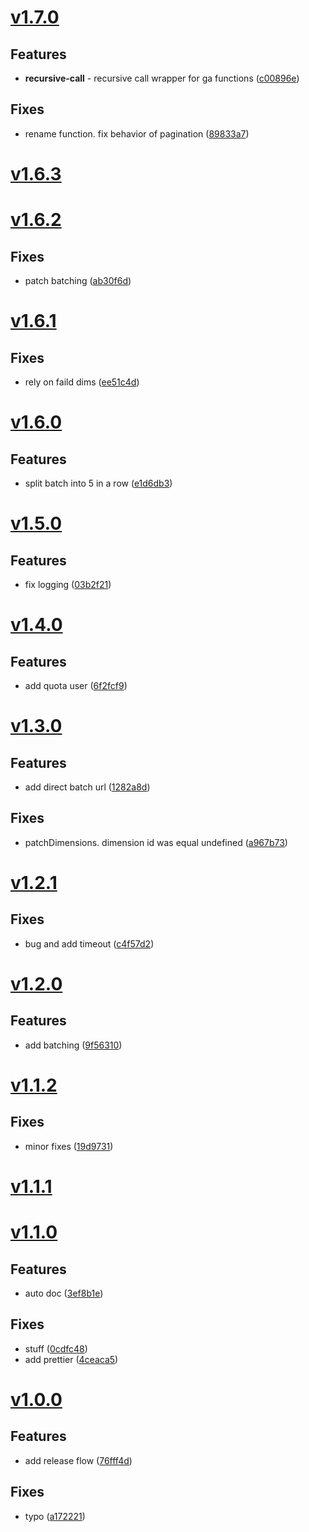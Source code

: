 <a name="v1.7.0"></a>
# [v1.7.0](https://github.com/atript/gamanip/compare/v1.6.3...v1.7.0)

## Features

- **recursive-call** - recursive call wrapper for ga functions ([c00896e](https://github.com/atript/gamanip/commits/c00896e3627e40a09ec013c9b3b74158e065ca72))

## Fixes

- rename function. fix behavior of pagination ([89833a7](https://github.com/atript/gamanip/commits/89833a70910a15a775a4611c3673fde42c0102df))

<a name="v1.6.3"></a>

# [v1.6.3](https://github.com/atript/gamanip/compare/v1.6.2...v1.6.3)

<a name="v1.6.2"></a>

# [v1.6.2](https://github.com/atript/gamanip/compare/v1.6.1...v1.6.2)

## Fixes

- patch batching ([ab30f6d](https://github.com/atript/gamanip/commits/ab30f6d68418d9e8f4a2d3fd80f822eb9d9b71b4))

<a name="v1.6.1"></a>

# [v1.6.1](https://github.com/atript/gamanip/compare/v1.6.0...v1.6.1)

## Fixes

- rely on faild dims ([ee51c4d](https://github.com/atript/gamanip/commits/ee51c4d66528e1487e3e303d5d50eee24dbf42cb))

<a name="v1.6.0"></a>

# [v1.6.0](https://github.com/atript/gamanip/compare/v1.5.0...v1.6.0)

## Features

- split batch into 5 in a row ([e1d6db3](https://github.com/atript/gamanip/commits/e1d6db347d647db481eb95627222032df124611d))

<a name="v1.5.0"></a>

# [v1.5.0](https://github.com/atript/gamanip/compare/v1.4.0...v1.5.0)

## Features

- fix logging ([03b2f21](https://github.com/atript/gamanip/commits/03b2f214e0feaa3b7a392af40565c5d6b83652e6))

<a name="v1.4.0"></a>

# [v1.4.0](https://github.com/atript/gamanip/compare/v1.3.0...v1.4.0)

## Features

- add quota user ([6f2fcf9](https://github.com/atript/gamanip/commits/6f2fcf90ab07b386f1c37e65830cda9945fadddc))

<a name="v1.3.0"></a>

# [v1.3.0](https://github.com/atript/gamanip/compare/v1.2.1...v1.3.0)

## Features

- add direct batch url ([1282a8d](https://github.com/atript/gamanip/commits/1282a8da3aac2ab7727904829fdfc8ae90969081))

## Fixes

- patchDimensions. dimension id was equal undefined ([a967b73](https://github.com/atript/gamanip/commits/a967b73effb366f3e3a70e2d1acb216892ccb82a))

<a name="v1.2.1"></a>

# [v1.2.1](https://github.com/atript/gamanip/compare/v1.2.0...v1.2.1)

## Fixes

- bug and add timeout ([c4f57d2](https://github.com/atript/gamanip/commits/c4f57d2a1ebd0bf9d63695c955ca69e2d900f584))

<a name="v1.2.0"></a>

# [v1.2.0](https://github.com/atript/gamanip/compare/v1.1.2...v1.2.0)

## Features

- add batching ([9f56310](https://github.com/atript/gamanip/commits/9f5631023f71a3392eb69bbaa548dcc333b900cb))

<a name="v1.1.2"></a>

# [v1.1.2](https://github.com/atript/gamanip/compare/v1.1.1...v1.1.2)

## Fixes

- minor fixes ([19d9731](https://github.com/atript/gamanip/commits/19d97311510d8a686e710c8ca6c48f56cf69aa07))

<a name="v1.1.1"></a>

# [v1.1.1](https://github.com/atript/gamanip/compare/v1.1.0...v1.1.1)

<a name="v1.1.0"></a>

# [v1.1.0](https://github.com/atript/gamanip/compare/v1.0.0...v1.1.0)

## Features

- auto doc ([3ef8b1e](https://github.com/atript/gamanip/commits/3ef8b1e4bff933e3cc7768248987d83c91701698))

## Fixes

- stuff ([0cdfc48](https://github.com/atript/gamanip/commits/0cdfc4879209493b4963d3054dbca75fa32cac58))
- add prettier ([4ceaca5](https://github.com/atript/gamanip/commits/4ceaca52fd0f44ae16765f9c9f081585976d80fa))

<a name="v1.0.0"></a>

# [v1.0.0](https://github.com/atript/gamanip/commits/v1.0.0)

## Features

- add release flow ([76fff4d](https://github.com/atript/gamanip/commits/76fff4d8070a6e99ca9716a3eb8d66ca6336d76d))

## Fixes

- typo ([a172221](https://github.com/atript/gamanip/commits/a172221081fed68a2c922c67ba62ce4bf41a50cb))
